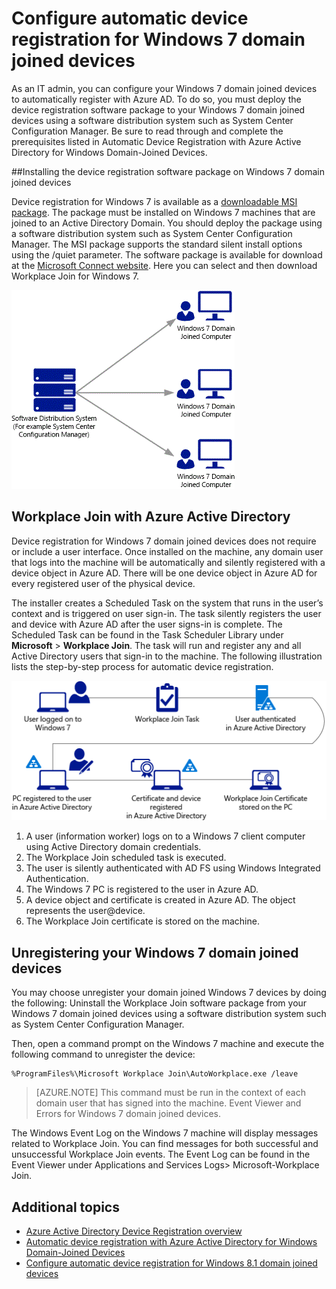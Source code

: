 <properties
	pageTitle="# Configure automatic device registration for Windows 7 domain joined devices| Microsoft Azure"
	description="Steps to configure your Windows 7 domain joined devices to automatically register with Azure AD. and steps to deploy the device registration software package to your Windows 7 domain joined devices using a software distribution system such as System Center Configuration Manager."
	services="active-directory"
	documentationCenter=""
	authors="femila"
	manager="stevenpo"
	editor=""/>

<tags
	ms.service="active-directory"
	ms.workload="identity"
	ms.tgt_pltfrm="na"
	ms.devlang="na"
	ms.topic="article"
	ms.date="11/24/2015"
	ms.author="femila"/>

# Configure automatic device registration for Windows 7 domain joined devices

As an IT admin, you can configure your Windows 7 domain joined devices to automatically register with Azure AD. To do so, you must deploy the device registration software package to your Windows 7 domain joined devices using a software distribution system such as System Center Configuration Manager. Be sure to read through and complete the prerequisites listed in Automatic Device Registration with Azure Active Directory for Windows Domain-Joined Devices.

##Installing the device registration software package on Windows 7 domain joined devices

Device registration for Windows 7 is available as a [downloadable MSI package](https://connect.microsoft.com/site1164). The package must be installed on Windows 7 machines that are joined to an Active Directory Domain. You should deploy the package using a software distribution system such as System Center Configuration Manager. The MSI package supports the standard silent install options using the /quiet parameter.
The software package is available for download at the [Microsoft Connect website](https://connect.microsoft.com/site1164). Here you can select and then download Workplace Join for Windows 7.

![](./media/active-directory-conditional-access/device-registration-process-windows7.gif)

## Workplace Join with Azure Active Directory
Device registration for Windows 7 domain joined devices does not require or include a user interface. Once installed on the machine, any domain user that logs into the machine will be automatically and silently registered with a device object in Azure AD. There will be one device object in Azure AD for every registered user of the physical device.

The installer creates a Scheduled Task on the system that runs in the user’s context and is triggered on user sign-in. The task silently registers the user and device with Azure AD after the user signs-in is complete. 
The Scheduled Task can be found in the Task Scheduler Library under **Microsoft** > **Workplace Join**.
The task will run and register any and all Active Directory users that sign-in to the machine.
The following illustration lists the step-by-step process for automatic device registration.

![](./media/active-directory-conditional-access/automatic-device-registration-windows7.png)

1. A user (information worker) logs on to a Windows 7 client computer using Active Directory domain credentials.
1. The Workplace Join scheduled task is executed.
1. The user is silently authenticated with AD FS using Windows Integrated Authentication.
1. The Windows 7 PC is registered to the user in Azure AD.
1. A device object and certificate is created in Azure AD. The object represents the user@device.
1. The Workplace Join certificate is stored on the machine.

## Unregistering your Windows 7 domain joined devices

You may choose unregister your domain joined Windows 7 devices by doing the following:
Uninstall the Workplace Join software package from your Windows 7 domain joined devices using a software distribution system such as System Center Configuration Manager.

Then, open a command prompt on the Windows 7 machine and execute the following command to unregister the device:
    
    %ProgramFiles%\Microsoft Workplace Join\AutoWorkplace.exe /leave

>[AZURE.NOTE]
>This command must be run in the context of each domain user that has signed into the machine.
Event Viewer and Errors for Windows 7 domain joined devices.

The Windows Event Log on the Windows 7 machine will display messages related to Workplace Join. You can find messages for both successful and unsuccessful Workplace Join events. The Event Log can be found in the Event Viewer under Applications and Services Logs> Microsoft-Workplace Join.

## Additional topics

- [Azure Active Directory Device Registration overview](active-directory-conditional-access-device-registration-overview.md)
- [Automatic device registration with Azure Active Directory for Windows Domain-Joined Devices](active-directory-conditional-access-automatic-device-registration.md)
- [Configure automatic device registration for Windows 8.1 domain joined devices](active-directory-conditional-access-automatic-device-registration-windows8_1.md)

 